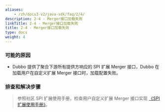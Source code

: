 ```yaml
---
aliases:
    - /zh/docs3-v2/java-sdk/faq/2/4/
description: 2-4 - Merger接口加载失败
linkTitle: 2-4 - Merger接口加载失败
title: 2-4 - Merger接口加载失败
type: docs
weight: 4
---
```



### 可能的原因

* Dubbo 提供了聚合下游所有提供方响应的 SPI 扩展 Merger 接口，Dubbo 在加载用户在自定义扩展 Merger 接口时，加载配置失败。

### 排查和解决步骤
> 参照社区 SPI 扩展使用手册，检查用户自定义扩展 Merger 接口实现 [《SPI 扩展使用手册》](/zh-cn/docs3-v2/java-sdk/reference-manual/spi/)。
